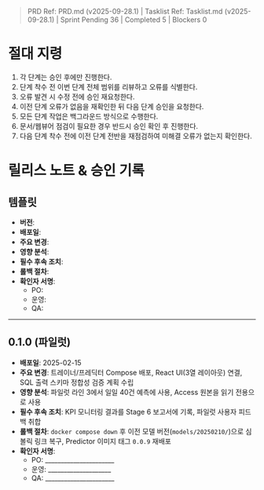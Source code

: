 ﻿> PRD Ref: PRD.md (v2025-09-28.1) | Tasklist Ref: Tasklist.md (v2025-09-28.1) | Sprint Pending 36 | Completed 5 | Blockers 0

# 절대 지령
1. 각 단계는 승인 후에만 진행한다.
2. 단계 착수 전 이번 단계 전체 범위를 리뷰하고 오류를 식별한다.
3. 오류 발견 시 수정 전에 승인 재요청한다.
4. 이전 단계 오류가 없음을 재확인한 뒤 다음 단계 승인을 요청한다.
5. 모든 단계 작업은 백그라운드 방식으로 수행한다.
6. 문서/웹뷰어 점검이 필요한 경우 반드시 승인 확인 후 진행한다.
7. 다음 단계 착수 전에 이전 단계 전반을 재점검하여 미해결 오류가 없는지 확인한다.

# 릴리스 노트 & 승인 기록

## 템플릿
- **버전**:
- **배포일**:
- **주요 변경**:
- **영향 분석**:
- **필수 후속 조치**:
- **롤백 절차**:
- **확인자 서명**:
  - PO:
  - 운영:
  - QA:

---

## 0.1.0 (파일럿)
- **배포일**: 2025-02-15
- **주요 변경**: 트레이너/프레딕터 Compose 배포, React UI(3열 레이아웃) 연결, SQL 출력 스키마 정합성 검증 계획 수립
- **영향 분석**: 파일럿 라인 3에서 일일 40건 예측에 사용, Access 원본을 읽기 전용으로 사용
- **필수 후속 조치**: KPI 모니터링 결과를 Stage 6 보고서에 기록, 파일럿 사용자 피드백 취합
- **롤백 절차**: `docker compose down` 후 이전 모델 버전(`models/20250210/`)으로 심볼릭 링크 복구, Predictor 이미지 태그 `0.0.9` 재배포
- **확인자 서명**:
  - PO: ______________________
  - 운영: ____________________
  - QA: ______________________
